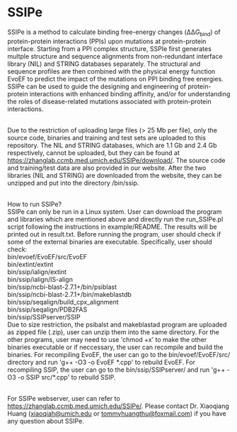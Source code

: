 # SSIPe
SSIPe is a method to calculate binding free-energy changes (ΔΔ<i>G</i><sub>bind</sub>) of protein-protein interactions (PPIs) upon mutations at protein-protein interface. Starting from a PPI complex structure, SSPIe first generates multple structure and sequence alignments from non-redundant interface library (NIL) and STRING databases separately. The structural and sequence profiles are then combined with the physical energy function EvoEF to predict the impact of the mutations on PPI binding free energies. SSIPe can be used to guide the designing and engineering of protein-protein interactions with enhanced binding affinity, and/or for understanding the roles of disease-related mutations associated with protein-protein interactions.<br><br>

Due to the restriction of uploading large files (> 25 Mb per file), only the source code, binaries and training and test sets are uploaded to this repository. The NIL and STRING databases, which are 1.1 Gb and 2.4 Gb respectively, cannot be uploaded, but they can be found at https://zhanglab.ccmb.med.umich.edu/SSIPe/download/. The source code and training/test data are also provided in our website. After the two libraries (NIL and STRING) are downloaded from the website, they can be unzipped and put into the directory /bin/ssip.<br><br>


How to run SSIPe?<br>
SSIPe can only be run in a Linux system. User can download the program and libraries which are mentioned above and directly run the run_SSIPe.pl script following the instructions in example/README. The results will be printed out in result.txt. Before running the program, user should check if some of the external binaries are executable. Specifically, user should check:<br>
bin/evoef/EvoEF/src/EvoEF<br>
bin/extint/extint<br>
bin/ssip/ialign/extint<br>
bin/ssip/ialign/IS-align<br>
bin/ssip/ncbi-blast-2.7.1+/bin/psiblast<br>
bin/ssip/ncbi-blast-2.7.1+/bin/makeblastdb<br>
bin/ssip/seqalign/build_cpx_alignment<br>
bin/ssip/seqalign/PDB2FAS<br>
bin/ssip/SSIPserver/SSIP<br>
Due to size restriction, the psibalst and makeblastad program are uploaded as zipped file (.zip), user can unzip them into the same directory. For the other programs, user may need to use 'chmod +x' to make the other binaries executable or if neccessary, the user can recompile and build the binaries. For recompiling EvoEF, the user can go to the bin/evoef/EvoEF/src/ directory and run 'g++ -O3 -o EvoEF \*.cpp' to rebuild EvoEF. For recompiling SSIP, the user can go to the bin/ssip/SSIPserver/ and run 'g++ -O3 -o SSIP src/\*.cpp' to rebuild SSIP.<br><br>

For SSIPe webserver, user can refer to https://zhanglab.ccmb.med.umich.edu/SSIPe/. Please contact Dr. Xiaoqiang Huang (xiaoqiah@umich.edu or tommyhuangthu@foxmail.com) if you have any question about SSIPe.
